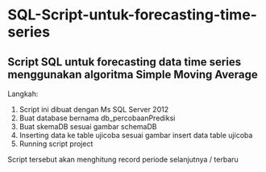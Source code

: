 # SQL-Script-untuk-forecasting-time-series
## Script SQL untuk forecasting data time series menggunakan algoritma Simple Moving Average

Langkah:
1. Script ini dibuat dengan Ms SQL Server 2012
2. Buat database bernama db_percobaanPrediksi
3. Buat skemaDB sesuai gambar schemaDB
4. Inserting data ke table ujicoba sesuai gambar insert data table ujicoba
5. Running script project

Script tersebut akan menghitung record periode selanjutnya / terbaru
